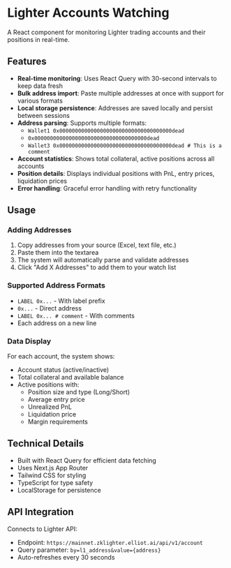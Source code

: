 # Lighter Accounts Watching

A React component for monitoring Lighter trading accounts and their positions in real-time.

## Features

- **Real-time monitoring**: Uses React Query with 30-second intervals to keep data fresh
- **Bulk address import**: Paste multiple addresses at once with support for various formats
- **Local storage persistence**: Addresses are saved locally and persist between sessions
- **Address parsing**: Supports multiple formats:
  - `Wallet1 0x000000000000000000000000000000000000dead`
  - `0x000000000000000000000000000000000000dead`
  - `Wallet3 0x000000000000000000000000000000000000dead # This is a comment`
- **Account statistics**: Shows total collateral, active positions across all accounts
- **Position details**: Displays individual positions with PnL, entry prices, liquidation prices
- **Error handling**: Graceful error handling with retry functionality

## Usage

### Adding Addresses

1. Copy addresses from your source (Excel, text file, etc.)
2. Paste them into the textarea
3. The system will automatically parse and validate addresses
4. Click "Add X Addresses" to add them to your watch list

### Supported Address Formats

- `LABEL 0x...` - With label prefix
- `0x...` - Direct address
- `LABEL 0x... # comment` - With comments
- Each address on a new line

### Data Display

For each account, the system shows:

- Account status (active/inactive)
- Total collateral and available balance
- Active positions with:
  - Position size and type (Long/Short)
  - Average entry price
  - Unrealized PnL
  - Liquidation price
  - Margin requirements

## Technical Details

- Built with React Query for efficient data fetching
- Uses Next.js App Router
- Tailwind CSS for styling
- TypeScript for type safety
- LocalStorage for persistence

## API Integration

Connects to Lighter API:

- Endpoint: `https://mainnet.zklighter.elliot.ai/api/v1/account`
- Query parameter: `by=l1_address&value={address}`
- Auto-refreshes every 30 seconds
